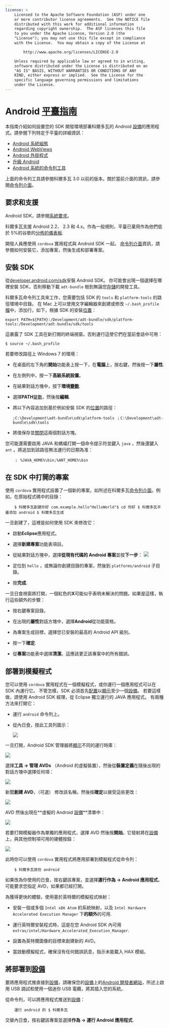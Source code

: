 ```yaml
---
license: >
    Licensed to the Apache Software Foundation (ASF) under one
    or more contributor license agreements.  See the NOTICE file
    distributed with this work for additional information
    regarding copyright ownership.  The ASF licenses this file
    to you under the Apache License, Version 2.0 (the
    "License"); you may not use this file except in compliance
    with the License.  You may obtain a copy of the License at

        http://www.apache.org/licenses/LICENSE-2.0

    Unless required by applicable law or agreed to in writing,
    software distributed under the License is distributed on an
    "AS IS" BASIS, WITHOUT WARRANTIES OR CONDITIONS OF ANY
    KIND, either express or implied.  See the License for the
    specific language governing permissions and limitations
    under the License.
---
```


# Android <a href="../index.html">平臺指南</a>

本指南介紹如何設置您的 SDK 開發環境部署科爾多瓦的 Android <a href="../../../cordova/device/device.html">設備</a>的應用程式。請參閱下列特定于平臺的詳細資訊：

*   <a href="config.html">Android 系統組態</a>
*   <a href="webview.html">Android WebViews</a>
*   <a href="plugin.html">Android 外掛程式</a>
*   <a href="upgrading.html">升級 Android</a>
*   <a href="tools.html">Android 系統的命令列工具</a>

上面的命令列工具請參閱科爾多瓦 3.0 以前的版本。關於當前介面的資訊，請參閱<a href="../../cli/index.html">命令列介面</a>。

## 要求和支援

Android SDK，請參閱[系統要求][1]。

 [1]: http://developer.android.com/sdk/index.html

科爾多瓦支援 Android 2.2、 2.3 和 4.x。作為一般規則，平臺已棄用作為他們低於 5%的谷歌的[分佈的儀表板][2].

 [2]: http://developer.android.com/about/dashboards/index.html

<!--
NOTE, doc said:
- Android 2.1 (Deprecated May 2013)
- Android 3.x (Deprecated May 2013)
-->

開發人員應使用 `cordova` 實用程式與 Android SDK 一起。 <a href="../../cli/index.html">命令列介面</a>資訊，請參閱如何安裝它，添加專案，然後生成和部署專案。

## 安裝 SDK

從[developer.android.com/sdk][3]安裝 Android SDK。 你可能會出現一個選擇在哪裡安裝 SDK，否則移動下載 `adt-bundle` 樹到無論您<a href="../../../cordova/storage/storage.html">存儲</a>的開發工具。

 [3]: http://developer.android.com/sdk/

科爾多瓦命令列工具來工作，您需要包括 SDK 的 `tools` 和 `platform-tools` 的路徑環境中目錄。 在 Mac 上可以使用文字編輯器來創建或修改 `~/.bash_profile` <a href="../../../cordova/file/fileobj/fileobj.html">檔</a>中，添加行，如下，根據 SDK 的安裝<a href="../../../cordova/geolocation/Position/position.html">位置</a>：

    export PATH=${PATH}:/Development/adt-bundle/sdk/platform-tools:/Development/adt-bundle/sdk/tools
    

這暴露了 SDK 工具在新打開的終端視窗。否則運行這使它們在當前會話中可用：

    $ source ~/.bash_profile
    

若要修改路徑上 Windows 7 的環境：

*   在桌面的左下角的**開始**功能表上按一下，在**電腦**上，按右鍵，然後按一下**屬性**.

*   在左側列中，按一下**高級系統設置**。

*   在結果對話方塊中，按下**環境<a href="../../../plugin_ref/spec.html">變數</a>**.

*   選擇**PATH**<a href="../../../plugin_ref/spec.html">變數</a>，然後按**編輯**.

*   將以下內容追加到基於例如安裝 SDK 的<a href="../../../cordova/geolocation/Position/position.html">位置</a>的路徑：
    
        ;C:\Development\adt-bundle\sdk\platform-tools ；C:\Development\adt-bundle\sdk\tools
        

*   將值保存並<a href="../../../cordova/inappbrowser/inappbrowser.html">關閉</a>這兩個對話方塊。

您可能還需要啟用 JAVA 和螞蟻打開一個命令提示符並鍵入 `java` ，然後還鍵入 `ant` 。將追加到該路徑無法運行的日期為准：

        ； %JAVA_HOME%\bin;%ANT_HOME%\bin
    

## 在 SDK 中打開的專案

使用 `cordova` 實用程式設置了一個新的專案，如所述在科爾多瓦<a href="../../cli/index.html">命令列介面</a>。例如，在原始程式碼中的目錄：

        $ 科爾多瓦創建你好 com.example.hello"HelloWorld"$ cd 你好 $ 科爾多瓦平臺添加 android $ 科爾多瓦生成
    

一旦創建了，這裡是如何使用 SDK 來修改它：

*   啟動**Eclipse**應用程式。

*   選擇**新建專案**功能表項目。

*   從結果對話方塊中，選擇**從現有代碼的 Android 專案**並按**下一步**： ![][4]

*   定位到 `hello` ，或無論你創建目錄的專案，然後到 `platforms/android` 子目錄。

*   按**完成**.

 [4]: img/guide/platforms/android/eclipse_new_project.png

一旦日食視窗將打開，一個紅色的**X**可能似乎表明未解決的問題。如果是這樣，執行這些額外的步驟：

*   按右鍵專案目錄。

*   在出現的**屬性**對話方塊中，選擇**Android**從功能窗格。

*   為專案生成目標，選擇您已安裝的最高的 Android API 級別。

*   按一下**確定**.

*   從**專案**功能表中選擇**清潔**。這應該更正該專案中的所有錯誤。

## 部署到模擬程式

您可以使用 `cordova` 實用程式在一個模擬程式，或你運行一個應用程式可以在 SDK 內運行它。 不管怎樣，SDK 必須首先<a href="../../../cordova/media/capture/ConfigurationData.html">配置</a>以<a href="../../../cordova/inappbrowser/inappbrowser.html">顯示</a>至少一個<a href="../../../cordova/device/device.html">設備</a>。 若要這樣做，請使用 Android SDK 經理，從 Eclipse 獨立運行的 JAVA 應用程式。 有兩種方法來打開它：

*   運行 `android` 命令列上。

*   從內日食，按此工具列圖示：
    
    ![][5]

 [5]: img/guide/platforms/android/eclipse_android_sdk_button.png

一旦打開，Android SDK 管理器將<a href="../../../cordova/inappbrowser/inappbrowser.html">顯示</a>不同的運行時庫：

![][6]

 [6]: img/guide/platforms/android/asdk_window.png

選擇**工具 → 管理 AVDs** （Android 的虛擬裝置），然後從**裝置定義**在隨後出現的對話方塊中選擇任何項：

![][7]

 [7]: img/guide/platforms/android/asdk_device.png

新聞**創建 AVD**，（可選） 修改該名稱，然後按**確定**以接受這些更改：

![][8]

 [8]: img/guide/platforms/android/asdk_newAVD.png

AVD 然後出現在**虛擬的 Android <a href="../../../cordova/device/device.html">設備</a>**清單中：

![][9]

 [9]: img/guide/platforms/android/asdk_avds.png

若要打開模擬器作為單獨的應用程式，選擇 AVD 然後按**開始**。它發射將在<a href="../../../cordova/device/device.html">設備</a>上，與其他控制項可用的硬體按鈕：

![][10]

 [10]: img/guide/platforms/android/asdk_emulator.png

此時你可以使用 `cordova` 實用程式將應用部署到模擬程式從命令列：

        $ 科爾多瓦效仿 android
    

如果改為你使用的日食，按右鍵該專案，並選擇**運行作為 → Android 應用程式**。可能要求您指定 AVD，如果都已經打開。

為獲得更快的體驗，使用基於英特爾的模擬程式映射：

*   安裝一個或多個 `Intel x86 Atom` 的系統映射，以及 `Intel Hardware Accelerated Execution Manager` 下**的額外**的可用.

*   運行英特爾安裝程式時，這是在您 Android SDK 內可用`extras/intel/Hardware_Accelerated_Execution_Manager`.

*   設置為英特爾圖像的目標來創建新的 AVD。

*   當啟動模擬程式，確保沒有任何錯誤訊息，指示未能載入 HAX 模組。

## 將部署到<a href="../../../cordova/device/device.html">設備</a>

要將應用程式推直接到<a href="../../../cordova/device/device.html">設備</a>，請確保您的<a href="../../../cordova/device/device.html">設備</a>上的[Android 開發者網站][11]，所述上啟用 USB 調試和使用一個迷你 USB 電纜，將其插入您的系統。

 [11]: http://developer.android.com/tools/device.html

從命令列，可以將應用程式推送到<a href="../../../cordova/device/device.html">設備</a>：

        運行 android 的 $ 科爾多瓦
    

交替內日食，按右鍵該專案並選擇**作為 → 運行 Android 應用程式**.